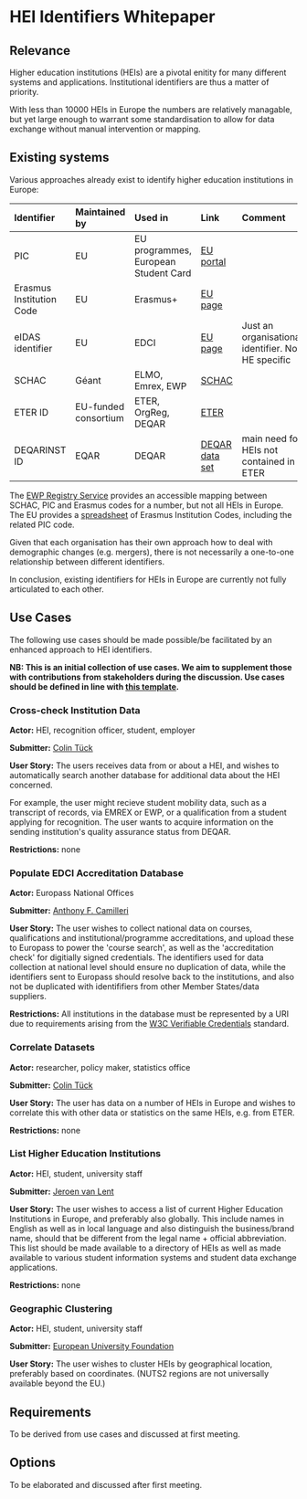 # HEI Identifiers Whitepaper

## Relevance

Higher education institutions (HEIs) are a pivotal enitity for many different systems and applications. Institutional identifiers are thus a matter of priority.

With less than 10000 HEIs in Europe the numbers are relatively managable, but yet large enough to warrant some standardisation to allow for data exchange without manual intervention or mapping.

## Existing systems

Various approaches already exist to identify higher education institutions in Europe:

| Identifier               | Maintained by         | Used in                | Link                                                                      | Comment                                              |
|:-------------------------|:----------------------|:-----------------------|:--------------------------------------------------------------------------|:-----------------------------------------------------|
| PIC                      | EU                    | EU programmes, European Student Card | [EU portal](https://ec.europa.eu/info/funding-tenders/opportunities/portal/screen/how-to-participate/participant-register) |     |
| Erasmus Institution Code | EU                    | Erasmus+               | [EU page](https://eacea.ec.europa.eu/erasmus-plus/actions/erasmus-charter_en)   |                                                |
| eIDAS identifier         | EU                    | EDCI                   | [EU page](https://ec.europa.eu/digital-single-market/en/trust-services-and-eid) | Just an organisational identifier. Not HE specific   |
| SCHAC                    | Géant                 | ELMO, Emrex, EWP       | [SCHAC](https://wiki.refeds.org/display/STAN/SCHAC)                       |                                                      |
| ETER ID                  | EU-funded consortium  | ETER, OrgReg, DEQAR    | [ETER](https://eter-project.com/#/home)                                   |                                                      |
| DEQARINST ID		   | EQAR		   | DEQAR		    | [DEQAR data set](https://www.eqar.eu/qa-results/get-data/download-data-sets/) | main need for HEIs not contained in ETER         |

The [EWP Registry Service](https://github.com/erasmus-without-paper/ewp-specs-api-registry/#registry-service) provides an accessible mapping between SCHAC, PIC and Erasmus codes for a number, but not all HEIs in Europe. The EU provides a [spreadsheet](https://eacea.ec.europa.eu/erasmus-plus/actions/erasmus-charter_en) of Erasmus Institution Codes, including the related PIC code.

Given that each organisation has their own approach how to deal with demographic changes (e.g. mergers), there is not necessarily a one-to-one relationship between different identifiers.

In conclusion, existing identifiers for HEIs in Europe are currently not fully articulated to each other.

## Use Cases

The following use cases should be made possible/be facilitated by an enhanced approach to HEI identifiers.

**NB: This is an initial collection of use cases. We aim to supplement those with contributions from stakeholders during the discussion. Use cases should be defined in line with [this template](../Supporting/UseCaseTemplate.md).**

### Cross-check Institution Data

**Actor:** HEI, recognition officer, student, employer

**Submitter:** [Colin Tück](https://github.com/ctueck)

**User Story:** The users receives data from or about a HEI, and wishes to automatically search another database for additional data about the HEI concerned.

For example, the user might recieve student mobility data, such as a transcript of records, via EMREX or EWP, or a qualification from a student applying for recognition. The user wants to acquire information on the sending institution's quality assurance status from DEQAR.

**Restrictions:** none

### Populate EDCI Accreditation Database

**Actor:** Europass National Offices

**Submitter:** [Anthony F. Camilleri](https://github.com/anthonycamilleri)

**User Story:** The user wishes to collect national data on courses, qualifications and institutional/programme accreditations, and upload these to Europass to power the 'course search', as well as the 'accreditation check' for digitially signed credentials. The identifiers used for data collection at national level should ensure no duplication of data, while the identifiers sent to Europass should resolve back to the institutions, and also not be duplicated with identififiers from other Member States/data suppliers.

**Restrictions:** All institutions in the database must be represented by a URI due to requirements arising from the [W3C Verifiable Credentials](https://www.w3.org/TR/vc-data-model/) standard.

### Correlate Datasets

**Actor:** researcher, policy maker, statistics office

**Submitter:** [Colin Tück](https://github.com/ctueck)

**User Story:** The user has data on a number of HEIs in Europe and wishes to correlate this with other data or statistics on the same HEIs, e.g. from ETER.

**Restrictions:** none

### List Higher Education Institutions

**Actor:** HEI, student, university staff

**Submitter:** [Jeroen van Lent](https://github.com/jeroenvl)

**User Story:** The user wishes to access a list of current Higher Education Institutions in Europe, and preferably also globally. This include names in English as well as in local language and also distinguish the business/brand name, should that be different from the legal name + official abbreviation. This list should be made available to a directory of HEIs as well as made available to various student information systems and student data exchange applications.

**Restrictions:** none

### Geographic Clustering

**Actor:** HEI, student, university staff

**Submitter:** [European University Foundation](https://github.com/EuropeanUniversityFoundation)

**User Story:** The user wishes to cluster HEIs by geographical location, preferably based on coordinates. (NUTS2 regions are not universally available beyond the EU.)

## Requirements

To be derived from use cases and discussed at first meeting.

## Options

To be elaborated and discussed after first meeting.

